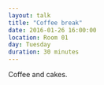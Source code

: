 ```yaml
---
layout: talk
title: "Coffee break"
date: 2016-01-26 16:00:00
location: Room 01
day: Tuesday
duration: 30 minutes
---
```


Coffee and cakes.
